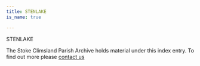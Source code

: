 ```yaml
---
title: STENLAKE
is_name: true

---
```


STENLAKE


The Stoke Climsland Parish Archive holds material under this index entry. To find out more please [contact us](/contact/)
